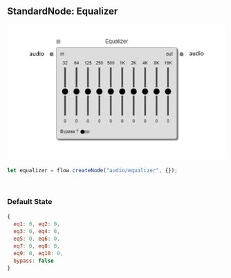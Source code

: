 ## StandardNode: Equalizer

<img class="zoomable" alt="Equalizer standard node" src="/images/standard-nodes/audio/equalizer.png" />

<Hierarchy :extend="{name: 'Node', link: '../../api/classes/node.html'}" />
<br/>

```js
let equalizer = flow.createNode("audio/equalizer", {});
```

<br/>

### Default State

```js
{
  eq1: 0, eq2: 0,
  eq3: 0, eq4: 0,
  eq5: 0, eq6: 0,
  eq7: 0, eq8: 0,
  eq9: 0, eq10: 0,
  bypass: false
}
```
